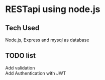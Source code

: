 # RESTapi using node.js

## Tech Used 
Node.js, Express and mysql as database


## TODO list 
Add validation\
Add Authentication with JWT
